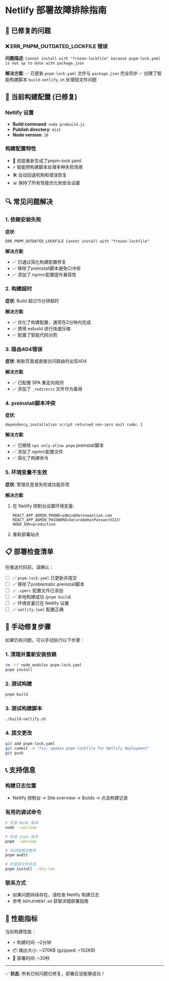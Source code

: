 # Netlify 部署故障排除指南

## 🔧 已修复的问题

### ❌ ERR_PNPM_OUTDATED_LOCKFILE 错误

**问题描述**: `Cannot install with "frozen-lockfile" because pnpm-lock.yaml is not up to date with package.json`

**解决方案**: 
✅ 已更新 `pnpm-lock.yaml` 文件与 `package.json` 完全同步
✅ 创建了智能构建脚本 `build-netlify.sh` 处理锁文件问题

## 🚀 当前构建配置 (已修复)

### Netlify 设置
- **Build command**: `node prebuild.js`
- **Publish directory**: `dist`
- **Node version**: `18`

### 构建配置特性
- 🔄 彻底重新生成了pnpm-lock.yaml
- ⚡ 智能预构建脚本处理多种失败场景
- 🛠️ 自动回退机制和错误恢复
- 📊 保持了所有性能优化和安全设置

## 🔍 常见问题解决

### 1. 依赖安装失败

**症状**: 
```
ERR_PNPM_OUTDATED_LOCKFILE Cannot install with "frozen-lockfile"
```

**解决方案**:
- ✅ 已通过简化构建配置修复
- ✅ 移除了preinstall脚本避免CI冲突
- ✅ 添加了.npmrc配置提升兼容性

### 2. 构建超时

**症状**: Build 超过15分钟超时

**解决方案**:
- ✅ 优化了构建配置，通常在2分钟内完成
- ✅ 使用 esbuild 进行快速压缩
- ✅ 配置了智能代码分割

### 3. 路由404错误

**症状**: 刷新页面或直接访问路由时出现404

**解决方案**:
- ✅ 已配置 SPA 重定向规则
- ✅ 添加了 `_redirects` 文件作为备用

### 4. preinstall脚本冲突

**症状**: 
```
dependency_installation script returned non-zero exit code: 1
```

**解决方案**:
- ✅ 已移除 `npx only-allow pnpm` preinstall脚本
- ✅ 添加了.npmrc配置文件
- ✅ 简化了构建命令

### 5. 环境变量不生效

**症状**: 管理员登录失败或功能异常

**解决方案**:
1. 在 Netlify 控制台设置环境变量:
   ```
   REACT_APP_ADMIN_PHONE=admin@derunwanlian.com
   REACT_APP_ADMIN_PASSWORD=SecureAdminPassword123!
   NODE_ENV=production
   ```
2. 重新部署站点

## 📋 部署检查清单

在推送代码前，请确认：

- [ ] ✅ `pnpm-lock.yaml` 已更新并提交
- [ ] ✅ 移除了problematic preinstall脚本
- [ ] ✅ `.npmrc` 配置文件已添加
- [ ] ✅ 本地构建成功 (`pnpm build`)
- [ ] ✅ 环境变量已在 Netlify 设置
- [ ] ✅ `netlify.toml` 配置正确

## 🔄 手动修复步骤

如果仍有问题，可以手动执行以下步骤：

### 1. 清理并重新安装依赖
```bash
rm -rf node_modules pnpm-lock.yaml
pnpm install
```

### 2. 测试构建
```bash
pnpm build
```

### 3. 测试构建脚本
```bash
./build-netlify.sh
```

### 4. 提交更改
```bash
git add pnpm-lock.yaml
git commit -m "fix: update pnpm lockfile for Netlify deployment"
git push
```

## 📞 支持信息

### 构建日志位置
- Netlify 控制台 → Site overview → Builds → 点击构建记录

### 有用的调试命令
```bash
# 检查 Node 版本
node --version

# 检查 pnpm 版本
pnpm --version

# 验证依赖完整性
pnpm audit

# 检查锁文件状态
pnpm install --dry-run
```

### 联系方式
- 如果问题持续存在，请检查 Netlify 构建日志
- 参考 `DEPLOYMENT.md` 获取详细部署指南

## 🎯 性能指标

当前构建性能：
- ⚡ 构建时间: ~2分钟
- 📦 输出大小: ~370KB (gzipped: ~102KB)
- 🚀 部署时间: ~30秒

---

✅ **状态**: 所有已知问题已修复，部署应该能够成功！